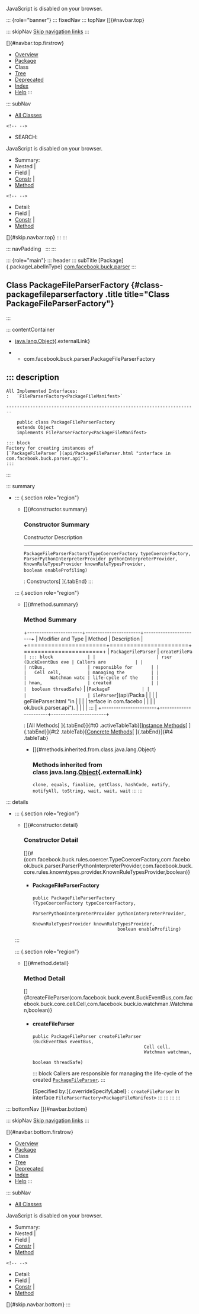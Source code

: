 <div>

JavaScript is disabled on your browser.

</div>

::: {role="banner"}
::: fixedNav
::: topNav
[]{#navbar.top}

::: skipNav
[Skip navigation links](#skip.navbar.top "Skip navigation links")
:::

[]{#navbar.top.firstrow}

-   [Overview](../../../../index.html)
-   [Package](package-summary.html)
-   Class
-   [Tree](package-tree.html)
-   [Deprecated](../../../../deprecated-list.html)
-   [Index](../../../../index-all.html)
-   [Help](../../../../help-doc.html)
:::

::: subNav
-   [All Classes](../../../../allclasses.html)

```{=html}
<!-- -->
```
-   SEARCH:

<div>

<div>

JavaScript is disabled on your browser.

</div>

</div>

<div>

-   Summary: 
-   Nested \| 
-   Field \| 
-   [Constr](#constructor.summary) \| 
-   [Method](#method.summary)

```{=html}
<!-- -->
```
-   Detail: 
-   Field \| 
-   [Constr](#constructor.detail) \| 
-   [Method](#method.detail)

</div>

[]{#skip.navbar.top}
:::
:::

::: navPadding
 
:::
:::

::: {role="main"}
::: header
::: subTitle
[Package]{.packageLabelInType} [com.facebook.buck.parser](package-summary.html)
:::

## Class PackageFileParserFactory {#class-packagefileparserfactory .title title="Class PackageFileParserFactory"}
:::

::: contentContainer
-   [java.lang.Object](http://docs.oracle.com/javase/7/docs/api/java/lang/Object.html?is-external=true "class or interface in java.lang"){.externalLink}

-   -   com.facebook.buck.parser.PackageFileParserFactory

::: description
-   

    All Implemented Interfaces:
    :   `FileParserFactory<PackageFileManifest>`

    ------------------------------------------------------------------------

        public class PackageFileParserFactory
        extends Object
        implements FileParserFactory<PackageFileManifest>

    ::: block
    Factory for creating instances of
    [`PackageFileParser`](api/PackageFileParser.html "interface in com.facebook.buck.parser.api").
    :::
:::

::: summary
-   ::: {.section role="region"}
    -   []{#constructor.summary}

        ### Constructor Summary

          Constructor                                                                                                                                                                                                                                                                    Description
          ------------------------------------------------------------------------------------------------------------------------------------------------------------------------------------------------------------------------------------------------------------------------------ -------------
          `PackageFileParserFactory​(TypeCoercerFactory typeCoercerFactory,                         ParserPythonInterpreterProvider pythonInterpreterProvider,                         KnownRuleTypesProvider knownRuleTypesProvider,                         boolean enableProfiling)`    

          : Constructors[ ]{.tabEnd}
    :::

    ::: {.section role="region"}
    -   []{#method.summary}

        ### Method Summary

        +-----------------------+-----------------------+-----------------------+
        | Modifier and Type     | Method                | Description           |
        +=======================+=======================+=======================+
        | `PackageFileParser`   | `createFilePa         | ::: block             |
        |                       | rser​(BuckEventBus eve | Callers are           |
        |                       | ntBus,                | responsible for       |
        |                       |   Cell cell,          | managing the          |
        |                       |         Watchman watc | life-cycle of the     |
        |                       | hman,                 | created               |
        |                       |  boolean threadSafe)` | [`PackageF            |
        |                       |                       | ileParser`](api/Packa |
        |                       |                       | geFileParser.html "in |
        |                       |                       | terface in com.facebo |
        |                       |                       | ok.buck.parser.api"). |
        |                       |                       | :::                   |
        +-----------------------+-----------------------+-----------------------+

        : [All Methods[ ]{.tabEnd}]{#t0 .activeTableTab}[[Instance
        Methods](javascript:show(2);)[ ]{.tabEnd}]{#t2
        .tableTab}[[Concrete
        Methods](javascript:show(8);)[ ]{.tabEnd}]{#t4 .tableTab}

        -   []{#methods.inherited.from.class.java.lang.Object}

            ### Methods inherited from class java.lang.[Object](http://docs.oracle.com/javase/7/docs/api/java/lang/Object.html?is-external=true "class or interface in java.lang"){.externalLink}

            `clone, equals, finalize, getClass, hashCode, notify, notifyAll, toString, wait, wait, wait`
    :::
:::

::: details
-   ::: {.section role="region"}
    -   []{#constructor.detail}

        ### Constructor Detail

        []{#<init>(com.facebook.buck.rules.coercer.TypeCoercerFactory,com.facebook.buck.parser.ParserPythonInterpreterProvider,com.facebook.buck.core.rules.knowntypes.provider.KnownRuleTypesProvider,boolean)}

        -   #### PackageFileParserFactory

                public PackageFileParserFactory​(TypeCoercerFactory typeCoercerFactory,
                                                ParserPythonInterpreterProvider pythonInterpreterProvider,
                                                KnownRuleTypesProvider knownRuleTypesProvider,
                                                boolean enableProfiling)
    :::

    ::: {.section role="region"}
    -   []{#method.detail}

        ### Method Detail

        []{#createFileParser(com.facebook.buck.event.BuckEventBus,com.facebook.buck.core.cell.Cell,com.facebook.buck.io.watchman.Watchman,boolean)}

        -   #### createFileParser

            ``` methodSignature
            public PackageFileParser createFileParser​(BuckEventBus eventBus,
                                                      Cell cell,
                                                      Watchman watchman,
                                                      boolean threadSafe)
            ```

            ::: block
            Callers are responsible for managing the life-cycle of the
            created
            [`PackageFileParser`](api/PackageFileParser.html "interface in com.facebook.buck.parser.api").
            :::

            [Specified by:]{.overrideSpecifyLabel}
            :   `createFileParser` in
                interface `FileParserFactory<PackageFileManifest>`
    :::
:::
:::
:::

::: bottomNav
[]{#navbar.bottom}

::: skipNav
[Skip navigation links](#skip.navbar.bottom "Skip navigation links")
:::

[]{#navbar.bottom.firstrow}

-   [Overview](../../../../index.html)
-   [Package](package-summary.html)
-   Class
-   [Tree](package-tree.html)
-   [Deprecated](../../../../deprecated-list.html)
-   [Index](../../../../index-all.html)
-   [Help](../../../../help-doc.html)
:::

::: subNav
-   [All Classes](../../../../allclasses.html)

<div>

<div>

JavaScript is disabled on your browser.

</div>

</div>

<div>

-   Summary: 
-   Nested \| 
-   Field \| 
-   [Constr](#constructor.summary) \| 
-   [Method](#method.summary)

```{=html}
<!-- -->
```
-   Detail: 
-   Field \| 
-   [Constr](#constructor.detail) \| 
-   [Method](#method.detail)

</div>

[]{#skip.navbar.bottom}
:::
